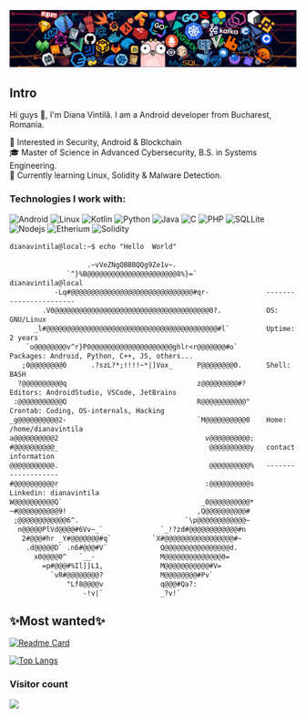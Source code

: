 ![](header_1.png)

## Intro
<p> Hi guys 👋, I'm Diana Vintilă. I am a Android developer from Bucharest, Romania.  <p>
🧐 Interested in Security, Android & Blockchain </br>
🎓 Master of Science in Advanced Cybersecurity, B.S. in Systems Engineering. </br>
🌱 Currently learning Linux, Solidity & Malware Detection. </br>


<h3>Technologies I work with: </h3>
<p>
   <img alt="Android" src="https://img.shields.io/badge/Android-3DDC84?style=for-the-badge&logo=android&logoColor=white" />
   <img alt="Linux" src="https://img.shields.io/badge/Linux-FCC624?style=for-the-badge&logo=linux&logoColor=black" />
   <img alt="Kotlin" src="https://img.shields.io/badge/Kotlin-0095D5?&style=for-the-badge&logo=kotlin&logoColor=white" />
   <img alt="Python" src="https://img.shields.io/badge/Python-14354C?style=for-the-badge&logo=python&logoColor=white" />
   <img alt="Java" src="https://img.shields.io/badge/Java-ED8B00?style=for-the-badge&logo=java&logoColor=white" />
   <img alt="C" src="https://img.shields.io/badge/C-00599C?style=for-the-badge&logo=c&logoColor=white" />
   <img alt="PHP" src="https://img.shields.io/badge/PHP-777BB4?style=for-the-badge&logo=php&logoColor=white" />
   <img alt="SQLLite" src="https://img.shields.io/badge/SQLite-07405E?style=for-the-badge&logo=sqlite&logoColor=white" />
   <img alt="Nodejs" src="https://img.shields.io/badge/Node.js-339933?style=for-the-badge&logo=nodedotjs&logoColor=white" />
   <img alt="Etherium" src="https://img.shields.io/badge/Ethereum-3C3C3D?style=for-the-badge&logo=Ethereum&logoColor=white" />
   <img alt="Solidity" src="https://img.shields.io/badge/Solidity-e6e6e6?style=for-the-badge&logo=solidity&logoColor=black" />
</p>


```console
dianavintila@local:~$ echo "Hello  World"

                   .~vVeZNgQBBBQQg9Ze1v~.                   
              `^}%B@@@@@@@@@@@@@@@@@@@@@@8%}=`                 dianavintila@local
           -Lq#@@@@@@@@@@@@@@@@@@@@@@@@@@@@@@#qr-              -----------------------
        .V0@@@@@@@@@@@@@@@@@@@@@@@@@@@@@@@@@@@@@@0?.           OS: GNU/Linux
      _l#@@@@@@@@@@@@@@@@@@@@@@@@@@@@@@@@@@@@@@@@@@#l`         Uptime: 2 years
    `o@@@@@@@@v^r}P0@@@@@@@@@@@@@@@@@@@@ghlr<r@@@@@@@#o`       Packages: Android, Python, C++, JS, others...
   ;0@@@@@@@@0      .?szL?*;!!!!~*|]Vox_      P@@@@@@@@0.      Shell: BASH
  ?@@@@@@@@@@q                                z@@@@@@@@@#?     Editors: AndroidStudio, VSCode, JetBrains
 :@@@@@@@@@@@Q                                R@@@@@@@@@@@"    Crontab: Coding, OS-internals, Hacking
_g@@@@@@@@@@2-                                `M@@@@@@@@@@0    Home: /home/dianavintila
a@@@@@@@@@@2                                    v@@@@@@@@@@;    
#@@@@@@@@@@_                                     @@@@@@@@@@y   contact information
@@@@@@@@@@@.                                     @@@@@@@@@@%   -------------------
#@@@@@@@@@@r                                    :@@@@@@@@@@s   Linkedin: dianavintila
W@@@@@@@@@@Q`                                  _0@@@@@@@@@@*   
~#@@@@@@@@@@9!                                ,Q@@@@@@@@@@#    
 ;@@@@@@@@@@@@6^.                          `\p@@@@@@@@@@@@~   
  n@@@@@PlVd@@@@#6Vv~_`              `_!?zd#@@@@@@@@@@@@#n     
   2#@@@#hr _Y#@@@@@@@#q`          `X#@@@@@@@@@@@@@@@@@#~      
    .d@@@@@D` .n6#@@@#V`             Q@@@@@@@@@@@@@@@@d.       
      x0@@@@0^   `__-                M@@@@@@@@@@@@@@0=         
        =p#@@@#%Il]]L1,              M@@@@@@@@@@@#V=           
          `vR#@@@@@@@@?              M@@@@@@@@#Pv`             
              "Lf8@@@@v              q@@@#Qa?:                 
                  -!v|`              _?v!`                     
```

<!--START_SECTION:waka-->
<!--END_SECTION:waka-->

## ✨Most wanted✨
[![Readme Card](https://github-readme-stats.vercel.app/api/pin/?username=dianavintila&repo=Networking-Package-Sniffer&border_color=02D892&bg_color=0D1117&title_color=C9D1D9&text_color=8B949E&icon_color=02D892)](https://github.com/dianavintila/Networking-Package-Sniffer)




[![Top Langs](https://github-readme-stats.vercel.app/api/top-langs/?username=dianavintila&layout=compact&border_color=02D892&bg_color=0D1117&title_color=C9D1D9&text_color=8B949E&icon_color=02D892)](https://github.com/dianavintila/)



### Visitor count
<img src="https://profile-counter.glitch.me/dianavintila/count.svg" />
